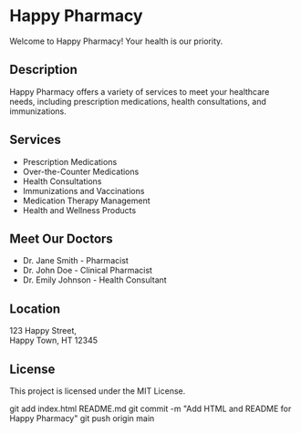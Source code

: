 # Happy Pharmacy

Welcome to Happy Pharmacy! Your health is our priority.

## Description

Happy Pharmacy offers a variety of services to meet your healthcare needs, including prescription medications, health consultations, and immunizations.

## Services

- Prescription Medications
- Over-the-Counter Medications
- Health Consultations
- Immunizations and Vaccinations
- Medication Therapy Management
- Health and Wellness Products

## Meet Our Doctors

- Dr. Jane Smith - Pharmacist
- Dr. John Doe - Clinical Pharmacist
- Dr. Emily Johnson - Health Consultant

## Location

123 Happy Street,  
Happy Town, HT 12345

## License

This project is licensed under the MIT License.



git add index.html README.md
git commit -m "Add HTML and README for Happy Pharmacy"
git push origin main
